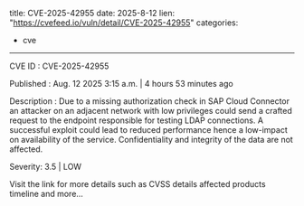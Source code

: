  
title: CVE-2025-42955
date: 2025-8-12
lien: "https://cvefeed.io/vuln/detail/CVE-2025-42955"
categories:
  - cve
---

CVE ID : CVE-2025-42955

Published :  Aug. 12
2025
3:15 a.m. | 4 hours
53 minutes ago

Description : Due to a missing authorization check in SAP Cloud Connector
an attacker on an adjacent network with low privileges could send a crafted request to the endpoint responsible for testing LDAP connections. A successful exploit could lead to reduced performance
hence a low-impact on availability of the service. Confidentiality and integrity of the data are not affected.

Severity: 3.5 | LOW

Visit the link for more details
such as CVSS details
affected products
timeline
and more...
